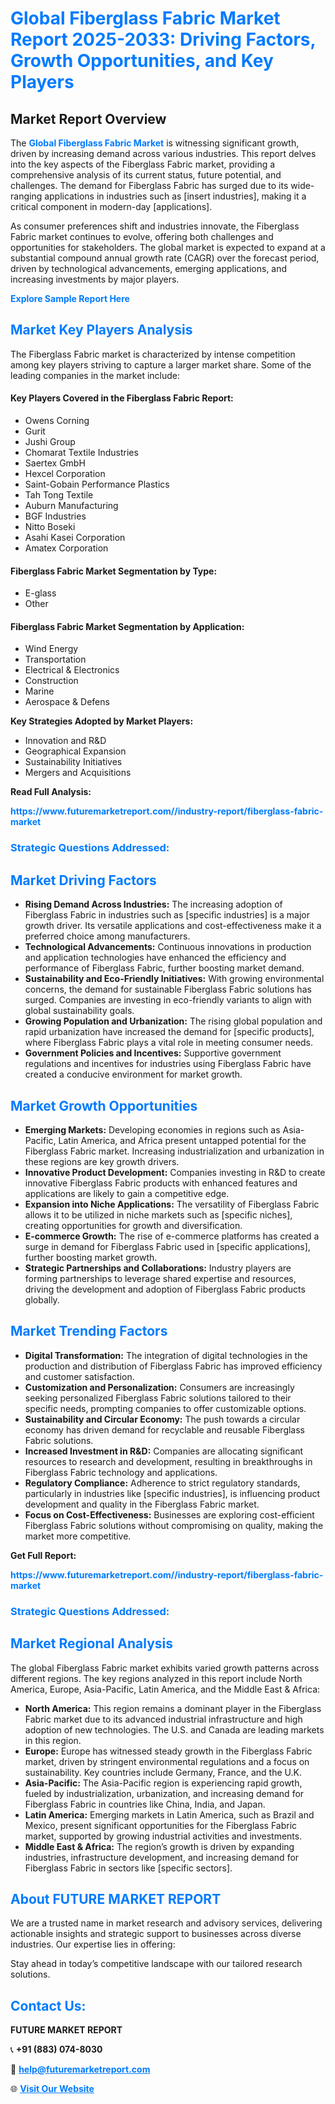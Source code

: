 <h1 style="color: #007BFF;">Global Fiberglass Fabric Market Report 2025-2033: Driving Factors, Growth Opportunities, and Key Players</h1>

<section id="overview">
<h2>Market Report Overview</h2>
<p>The <a href="https://www.futuremarketreport.com//industry-report/fiberglass-fabric-market" style="color: #007BFF; text-decoration: none;"><strong>Global Fiberglass Fabric Market</strong></a> is witnessing significant growth, driven by increasing demand across various industries. This report delves into the key aspects of the Fiberglass Fabric market, providing a comprehensive analysis of its current status, future potential, and challenges. The demand for Fiberglass Fabric has surged due to its wide-ranging applications in industries such as [insert industries], making it a critical component in modern-day [applications].</p>
<p>As consumer preferences shift and industries innovate, the Fiberglass Fabric market continues to evolve, offering both challenges and opportunities for stakeholders. The global market is expected to expand at a substantial compound annual growth rate (CAGR) over the forecast period, driven by technological advancements, emerging applications, and increasing investments by major players.</p>
</section>

<section id="overview">
<p><a href="https://www.futuremarketreport.com//request-sample/reportId=58151" style="color: #007BFF; text-decoration: none;"><strong>Explore Sample Report Here</strong></a></p>
</section>

<section id="key-players">
<h2 style="color: #007BFF;">Market Key Players Analysis</h2>
<p>The Fiberglass Fabric market is characterized by intense competition among key players striving to capture a larger market share. Some of the leading companies in the market include:</p>
<h4>Key Players Covered in the Fiberglass Fabric Report:</h4>
<ul><li>Owens Corning</li><li>Gurit</li><li>Jushi Group</li><li>Chomarat Textile Industries</li><li>Saertex GmbH</li><li>Hexcel Corporation</li><li>Saint-Gobain Performance Plastics</li><li>Tah Tong Textile</li><li>Auburn Manufacturing</li><li>BGF Industries</li><li>Nitto Boseki</li><li>Asahi Kasei Corporation</li><li>Amatex Corporation</li></ul>
<h4>Fiberglass Fabric Market Segmentation by Type:</h4>
<ul><li>E-glass</li><li>Other</li></ul>

<h4>Fiberglass Fabric Market Segmentation by Application:</h4>
<ul><li>Wind Energy</li><li>Transportation</li><li>Electrical &amp; Electronics</li><li>Construction</li><li>Marine</li><li>Aerospace &amp; Defens</li></ul>
<p><strong>Key Strategies Adopted by Market Players:</strong></p>
<ul>
<li>Innovation and R&D</li>
<li>Geographical Expansion</li>
<li>Sustainability Initiatives</li>
<li>Mergers and Acquisitions</li>
</ul>
</section>

<section>
<p><strong>Read Full Analysis: </strong></p><a href="https://www.futuremarketreport.com//industry-report/fiberglass-fabric-market" style="color: #007BFF; text-decoration: none;"><strong>https://www.futuremarketreport.com//industry-report/fiberglass-fabric-market</strong></a>
<h3 style="color: #007BFF;">Strategic Questions Addressed:</h3>
</section>

<section id="driving-factors">
<h2 style="color: #007BFF;">Market Driving Factors</h2>
<ul>
<li><strong>Rising Demand Across Industries:</strong> The increasing adoption of Fiberglass Fabric in industries such as [specific industries] is a major growth driver. Its versatile applications and cost-effectiveness make it a preferred choice among manufacturers.</li>
<li><strong>Technological Advancements:</strong> Continuous innovations in production and application technologies have enhanced the efficiency and performance of Fiberglass Fabric, further boosting market demand.</li>
<li><strong>Sustainability and Eco-Friendly Initiatives:</strong> With growing environmental concerns, the demand for sustainable Fiberglass Fabric solutions has surged. Companies are investing in eco-friendly variants to align with global sustainability goals.</li>
<li><strong>Growing Population and Urbanization:</strong> The rising global population and rapid urbanization have increased the demand for [specific products], where Fiberglass Fabric plays a vital role in meeting consumer needs.</li>
<li><strong>Government Policies and Incentives:</strong> Supportive government regulations and incentives for industries using Fiberglass Fabric have created a conducive environment for market growth.</li>
</ul>
</section>

<section id="growth-opportunities">
<h2 style="color: #007BFF;">Market Growth Opportunities</h2>
<ul>
<li><strong>Emerging Markets:</strong> Developing economies in regions such as Asia-Pacific, Latin America, and Africa present untapped potential for the Fiberglass Fabric market. Increasing industrialization and urbanization in these regions are key growth drivers.</li>
<li><strong>Innovative Product Development:</strong> Companies investing in R&D to create innovative Fiberglass Fabric products with enhanced features and applications are likely to gain a competitive edge.</li>
<li><strong>Expansion into Niche Applications:</strong> The versatility of Fiberglass Fabric allows it to be utilized in niche markets such as [specific niches], creating opportunities for growth and diversification.</li>
<li><strong>E-commerce Growth:</strong> The rise of e-commerce platforms has created a surge in demand for Fiberglass Fabric used in [specific applications], further boosting market growth.</li>
<li><strong>Strategic Partnerships and Collaborations:</strong> Industry players are forming partnerships to leverage shared expertise and resources, driving the development and adoption of Fiberglass Fabric products globally.</li>
</ul>
</section>

<section id="trending-factors">
<h2 style="color: #007BFF;">Market Trending Factors</h2>
<ul>
<li><strong>Digital Transformation:</strong> The integration of digital technologies in the production and distribution of Fiberglass Fabric has improved efficiency and customer satisfaction.</li>
<li><strong>Customization and Personalization:</strong> Consumers are increasingly seeking personalized Fiberglass Fabric solutions tailored to their specific needs, prompting companies to offer customizable options.</li>
<li><strong>Sustainability and Circular Economy:</strong> The push towards a circular economy has driven demand for recyclable and reusable Fiberglass Fabric solutions.</li>
<li><strong>Increased Investment in R&D:</strong> Companies are allocating significant resources to research and development, resulting in breakthroughs in Fiberglass Fabric technology and applications.</li>
<li><strong>Regulatory Compliance:</strong> Adherence to strict regulatory standards, particularly in industries like [specific industries], is influencing product development and quality in the Fiberglass Fabric market.</li>
<li><strong>Focus on Cost-Effectiveness:</strong> Businesses are exploring cost-efficient Fiberglass Fabric solutions without compromising on quality, making the market more competitive.</li>
</ul>
</section>

<section>
<p><strong>Get Full Report: </strong></p><a href="https://www.futuremarketreport.com//industry-report/fiberglass-fabric-market" style="color: #007BFF; text-decoration: none;"><strong>https://www.futuremarketreport.com//industry-report/fiberglass-fabric-market</strong></a>
<h3 style="color: #007BFF;">Strategic Questions Addressed:</h3>
</section>


<section id="regional-analysis">
<h2 style="color: #007BFF;">Market Regional Analysis</h2>
<p>The global Fiberglass Fabric market exhibits varied growth patterns across different regions. The key regions analyzed in this report include North America, Europe, Asia-Pacific, Latin America, and the Middle East & Africa:</p>
<ul>
<li><strong>North America:</strong> This region remains a dominant player in the Fiberglass Fabric market due to its advanced industrial infrastructure and high adoption of new technologies. The U.S. and Canada are leading markets in this region.</li>
<li><strong>Europe:</strong> Europe has witnessed steady growth in the Fiberglass Fabric market, driven by stringent environmental regulations and a focus on sustainability. Key countries include Germany, France, and the U.K.</li>
<li><strong>Asia-Pacific:</strong> The Asia-Pacific region is experiencing rapid growth, fueled by industrialization, urbanization, and increasing demand for Fiberglass Fabric in countries like China, India, and Japan.</li>
<li><strong>Latin America:</strong> Emerging markets in Latin America, such as Brazil and Mexico, present significant opportunities for the Fiberglass Fabric market, supported by growing industrial activities and investments.</li>
<li><strong>Middle East & Africa:</strong> The region’s growth is driven by expanding industries, infrastructure development, and increasing demand for Fiberglass Fabric in sectors like [specific sectors].</li>
</ul>
</section>

<footer>
<h2 style="color: #007BFF;">About FUTURE MARKET REPORT</h2>
<p>We are a trusted name in market research and advisory services, delivering actionable insights and strategic support to businesses across diverse industries. Our expertise lies in offering:</p>

<p>Stay ahead in today’s competitive landscape with our tailored research solutions.</p>

<h2 style="color: #007BFF;">Contact Us:</h2>
<p><strong>FUTURE MARKET REPORT</strong></p>
<p>📞 <strong>+91 (883) 074-8030</strong></p>
<p>📧 <strong><a href="mailto:help@futuremarketreport.com" style="color: #007BFF;">help@futuremarketreport.com</a></strong></p>
<p>🌐 <strong><a href="https://www.futuremarketreport.com/" style="color: #007BFF;">Visit Our Website</a></strong></p>
</footer>